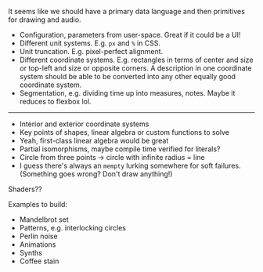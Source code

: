 It seems like we should have a primary data language and then primitives for drawing and audio.

- Configuration, parameters from user-space. Great if it could be a UI!
- Different unit systems. E.g. `px` and `%` in CSS.
- Unit truncation. E.g. pixel-perfect alignment.
- Different coordinate systems. E.g. rectangles in terms of center and size or top-left and size or opposite corners.
  A description in one coordinate system should be able to be converted into any other equally good coordinate system.
- Segmentation, e.g. dividing time up into measures, notes.
  Maybe it reduces to flexbox lol.

---

- Interior and exterior coordinate systems
- Key points of shapes, linear algebra or custom functions to solve
- Yeah, first-class linear algebra would be great
- Partial isomorphisms, maybe compile time verified for literals?
- Circle from three points -> circle with infinite radius = line
- I guess there's always an `mempty` lurking somewhere for soft failures.
  (Something goes wrong? Don't draw anything!)

Shaders??

Examples to build:

- Mandelbrot set
- Patterns, e.g. interlocking circles
- Perlin noise
- Animations
- Synths
- Coffee stain
